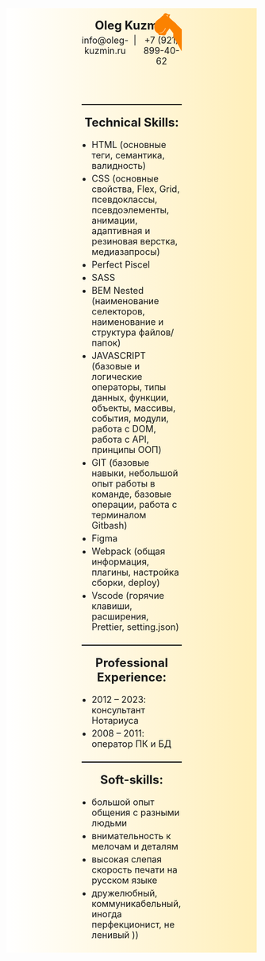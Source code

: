 <div style="background: linear-gradient(to right, #ffffff, #ffefba)">
<div style="width: 40%; margin: 0 auto">
<header style="position: relative; padding-top: 20px; padding-bottom: 20px">
  <svg
    style="width: 70px; position: absolute; right: 0; top: 0"
    viewBox="0 0 393 486"
    xmlns="http://www.w3.org/2000/svg"
  >
    <g transform="translate(0 486) scale(.1 -.1)" fill="#fb8200">
      <path
        d="m1993 4260c-67-30-130-102-151-170-14-51-20-59-46-64-20-4-77-54-185-160-87-85-178-165-206-181-182-102-350-247-436-378-66-101-87-150-129-313-40-153-41-295-6-470 30-143 29-143 82-224 74-115 255-271 332-286 29-6 32-10 32-43 0-49 28-101 70-129 34-23 39-24 180-18 117 5 155 3 195-9 71-23 231-31 281-15 96 31 159 121 172 248 8 68 10 72 67 136 111 124 153 178 206 267 29 49 58 94 65 100 26 22 133-88 244-251 34-48 93-125 133-171l71-83 1-180 1-181 35-90c24-62 71-146 150-265 64-96 157-249 209-340 51-91 110-192 130-225 59-94 115-195 225-406 56-108 121-221 143-252 23-30 44-67 48-81 3-14 10-26 15-26s9 515 9 1228v1227l-108 110c-59 61-132 131-162 155-83 65-266 248-313 310-67 89-135 157-257 255-63 51-155 128-203 171-49 44-107 94-130 112s-59 49-81 68c-21 20-48 40-60 45-18 9-126 173-126 192 0 4 18 39 40 78s43 82 46 95 12 28 20 35c20 17 17 57-5 69-11 5-71 10-135 10-67 0-117 4-121 10-14 23-114 89-151 99-60 17-144 13-191-9zm316-205c55-28 91-180 39-160-9 4-18 18-21 33-4 15-15 42-26 60-23 35-50 41-91 17-49-28-54-12-11 34 32 35 65 40 110 16zm-219-1464c-1-41-52-160-98-229-100-146-253-276-366-311-69-21-186-22-211-1-32 26-10 55 31 39 32-11 168 7 211 29 161 83 352 313 379 458 4 21 11 42 17 46 18 12 37-4 37-31z"
      />
    </g>
  </svg>

  <h1 style="font-size: 24px; margin: 0 0 5px 0; padding: 0; text-align: center">Oleg Kuzmin</h1>
  <address
    style="
      margin: 0;
      padding: 0;
      display: flex;
      justify-content: center;
      font-style: normal;
      gap: 10px;
      font-size: 18px;
    "
  >
    <span>info@oleg-kuzmin.ru</span>
    <span>|</span>
    <span>+7 (921) 899-40-62</span>
  </address>
</header>

<div style="border-bottom: 2px solid black"></div>

<main style="display: flex; justify-content: center; flex-direction: column">
  <h2 style="font-size: 24px; margin: 0; padding: 20px 0 20px; text-align: center">Technical Skills:</h2>
  <ul
    style="margin: 0; padding-left: 10%; padding-bottom: 20px; display: flex; flex-direction: column; font-size: 18px"
  >
    <li style="padding-bottom: 5px">HTML (основные теги, семантика, валидность)</li>
    <li style="padding-bottom: 5px">
      CSS (основные свойства, Flex, Grid, псевдоклассы, псевдоэлементы, анимации, адаптивная и резиновая верстка,
      медиазапросы)
    </li>
    <li style="padding-bottom: 5px">Perfect Piscel</li>
    <li style="padding-bottom: 5px">SASS</li>
    <li style="padding-bottom: 5px">BEM Nested (наименование селекторов, наименование и структура файлов/папок)</li>
    <li style="padding-bottom: 5px">
      JAVASCRIPT (базовые и логические операторы, типы данных, функции, объекты, массивы, события, модули, работа с DOM,
      работа с API, принципы ООП)
    </li>
    <li style="padding-bottom: 5px">
      GIT (базовые навыки, небольшой опыт работы в команде, базовые операции, работа c терминалом Gitbash)
    </li>
    <li style="padding-bottom: 5px">Figma</li>
    <li style="padding-bottom: 5px">Webpack (общая информация, плагины, настройка сборки, deploy)</li>
    <li style="padding-bottom: 5px">Vscode (горячие клавиши, расширения, Prettier, setting.json)</li>
  </ul>

  <div style="border-bottom: 2px solid black"></div>

  <h2 style="font-size: 24px; margin: 0; padding: 20px 0 20px; text-align: center">Professional Experience:</h2>
  <ul
    style="margin: 0; padding-left: 10%; padding-bottom: 20px; display: flex; flex-direction: column; font-size: 18px"
  >
    <li style="padding-bottom: 5px">2012 – 2023: консультант Нотариуса</li>
    <li style="padding-bottom: 5px">2008 – 2011: оператор ПК и БД</li>
  </ul>

  <div style="border-bottom: 2px solid black"></div>

  <h2 style="font-size: 24px; margin: 0; padding: 20px 0 20px; text-align: center">Soft-skills:</h2>

  <ul
    style="margin: 0; padding-left: 10%; padding-bottom: 20px; display: flex; flex-direction: column; font-size: 18px"
  >
    <li style="padding-bottom: 5px">большой опыт общения с разными людьми</li>
    <li style="padding-bottom: 5px">внимательность к мелочам и деталям</li>
    <li style="padding-bottom: 5px">высокая слепая скорость печати на русском языке</li>
    <li style="padding-bottom: 5px">дружелюбный, коммуникабельный, иногда перфекционист, не ленивый ))</li>
  </ul>
</main>
</div>
</div>
